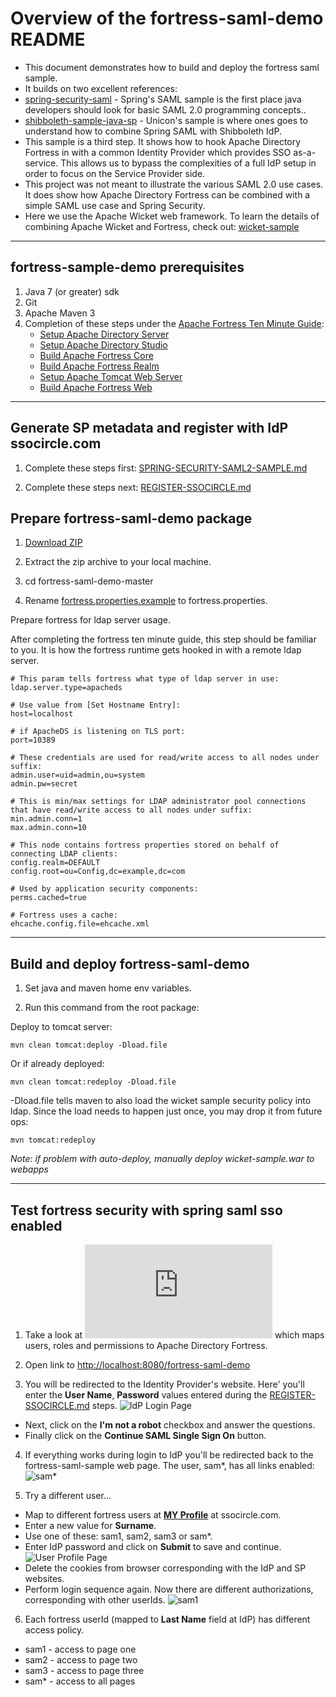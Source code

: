 # Overview of the fortress-saml-demo README

 * This document demonstrates how to build and deploy the fortress saml sample.
 * It builds on two excellent references:
  * [spring-security-saml](https://github.com/spring-projects/spring-security-saml) - Spring's SAML sample is the first place java developers should look for basic SAML 2.0 programming concepts..
  * [shibboleth-sample-java-sp](https://github.com/UniconLabs/shibboleth-sample-java-sp) - Unicon's sample is where ones goes to understand how to combine Spring SAML with Shibboleth IdP.
 * This sample is a third step.  It shows how to hook Apache Directory Fortress in with a common Identity Provider which provides SSO as-a-service.  This allows us to
 bypass the complexities of a full IdP setup in order to focus on the Service Provider side.
 * This project was not meant to illustrate the various SAML 2.0 use cases.  It does show how Apache Directory Fortress can be combined with a simple SAML use case and Spring Security.
 * Here we use the Apache Wicket web framework. To learn the details of combining Apache Wicket and Fortress, check out:
 [wicket-sample](https://github.com/shawnmckinney/wicket-sample)

-------------------------------------------------------------------------------
## fortress-sample-demo prerequisites
1. Java 7 (or greater) sdk
2. Git
3. Apache Maven 3
4. Completion of these steps under the [Apache Fortress Ten Minute Guide](http://directory.apache.org/fortress/gen-docs/latest/apidocs/org/apache/directory/fortress/core/doc-files/ten-minute-guide.html):
    * [Setup Apache Directory Server](http://directory.apache.org/fortress/gen-docs/latest/apidocs/org/apache/directory/fortress/core/doc-files/apache-directory-server.html)
    * [Setup Apache Directory Studio](http://directory.apache.org/fortress/gen-docs/latest/apidocs/org/apache/directory/fortress/core/doc-files/apache-directory-studio.html)
    * [Build Apache Fortress Core](http://directory.apache.org/fortress/gen-docs/latest/apidocs/org/apache/directory/fortress/core/doc-files/apache-fortress-core.html)
    * [Build Apache Fortress Realm](http://directory.apache.org/fortress/gen-docs/latest/apidocs/org/apache/directory/fortress/core/doc-files/apache-fortress-realm.html)
    * [Setup Apache Tomcat Web Server](http://directory.apache.org/fortress/gen-docs/latest/apidocs/org/apache/directory/fortress/core/doc-files/apache-tomcat.html)
    * [Build Apache Fortress Web](http://directory.apache.org/fortress/gen-docs/latest/apidocs/org/apache/directory/fortress/core/doc-files/apache-fortress-web.html)

-------------------------------------------------------------------------------
## Generate SP metadata and register with IdP ssocircle.com

1. Complete these steps first: [SPRING-SECURITY-SAML2-SAMPLE.md](SPRING-SECURITY-SAML2-SAMPLE.md)

2. Complete these steps next: [REGISTER-SSOCIRCLE.md](REGISTER-SSOCIRCLE.md)

## Prepare fortress-saml-demo package

1. [Download ZIP](https://github.com/shawnmckinney/fortress-saml-demo/archive/master.zip)


2. Extract the zip archive to your local machine.

3. cd fortress-saml-demo-master

4. Rename [fortress.properties.example](src/main/resources/fortress.properties.example) to fortress.properties.

 Prepare fortress for ldap server usage.

 After completing the fortress ten minute guide, this step should be familiar to you.  It is how the fortress runtime gets hooked in with a remote ldap server.
 ```properties
# This param tells fortress what type of ldap server in use:
ldap.server.type=apacheds

# Use value from [Set Hostname Entry]:
host=localhost

# if ApacheDS is listening on TLS port:
port=10389

# These credentials are used for read/write access to all nodes under suffix:
admin.user=uid=admin,ou=system
admin.pw=secret

# This is min/max settings for LDAP administrator pool connections that have read/write access to all nodes under suffix:
min.admin.conn=1
max.admin.conn=10

# This node contains fortress properties stored on behalf of connecting LDAP clients:
config.realm=DEFAULT
config.root=ou=Config,dc=example,dc=com

# Used by application security components:
perms.cached=true

# Fortress uses a cache:
ehcache.config.file=ehcache.xml
 ```

-------------------------------------------------------------------------------
## Build and deploy fortress-saml-demo

1. Set java and maven home env variables.

2. Run this command from the root package:

  Deploy to tomcat server:
  ```maven
 mvn clean tomcat:deploy -Dload.file
  ```

  Or if already deployed:
  ```maven
 mvn clean tomcat:redeploy -Dload.file
  ```

   -Dload.file tells maven to also load the wicket sample security policy into ldap.  Since the load needs to happen just once, you may drop it from future ops:
  ```maven
 mvn tomcat:redeploy
  ```
 *Note: if problem  with auto-deploy, manually deploy wicket-sample.war to webapps*

-------------------------------------------------------------------------------

## Test fortress security with spring saml sso enabled

 1. Take a look at ![fortress-saml-demo security policy](https://github.com/shawnmckinney/fortress-saml-demo/blob/master/src/main/resources/fortress-saml-sample-security-policy.xml) which maps users, roles and permissions to Apache Directory Fortress.

 2. Open link to [http://localhost:8080/fortress-saml-demo](http://localhost:8080/fortress-saml-demo)

 3. You will be redirected to the Identity Provider's website.  Here' you'll enter the **User Name**, **Password** values entered during the [REGISTER-SSOCIRCLE.md](REGISTER-SSOCIRCLE.md) steps.
 ![IdP Login Page](src/main/javadoc/doc-files/SSO-Circle-IdP-Login-Page.png "IdP Login Page")
 * Next, click on the **I'm not a robot** checkbox and answer the questions.
 * Finally click on the **Continue SAML Single Sign On** button.

 4. If everything works during login to IdP you'll be redirected back to the fortress-saml-sample web page.  The user, sam*, has all links enabled:
 ![sam*](src/main/javadoc/doc-files/Fortress-Saml-Demo-SuperUser.png "Home Page - sam*")

 5. Try a different user...
  * Map to different fortress users at [**MY Profile**](https://idp.ssocircle.com/sso/hos/SelfCare.jsp) at ssocircle.com.
  * Enter a new value for **Surname**.
  * Use one of these: sam1, sam2, sam3 or sam*.
  * Enter IdP password and click on **Submit** to save and continue.
  ![User Profile Page](src/main/javadoc/doc-files/SSO-Circle-Change-Sam1-User.png "User Profile Page")
  * Delete the cookies from browser corresponding with the IdP and SP websites.
  * Perform login sequence again.  Now there are different authorizations, corresponding with other userIds.
  ![sam1](src/main/javadoc/doc-files/Fortress-Saml-User1-Page.png "Home Page - sam1")

 6. Each fortress userId (mapped to **Last Name** field at IdP) has different access policy.
  * sam1 - access to page one
  * sam2 - access to page two
  * sam3 - access to page three
  * sam* - access to all pages